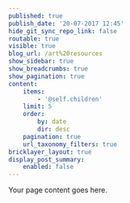 ```yaml
---
published: true
publish_date: '20-07-2017 12:45'
hide_git_sync_repo_link: false
routable: true
visible: true
blog_url: /art%20resources
show_sidebar: true
show_breadcrumbs: true
show_pagination: true
content:
    items:
        - '@self.children'
    limit: 5
    order:
        by: date
        dir: desc
    pagination: true
    url_taxonomy_filters: true
bricklayer_layout: true
display_post_summary:
    enabled: false
---
```


Your page content goes here.